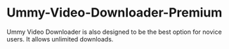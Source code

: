 # Ummy-Video-Downloader-Premium
Ummy Video Downloader is also designed to be the best option for novice users. It allows unlimited downloads.
